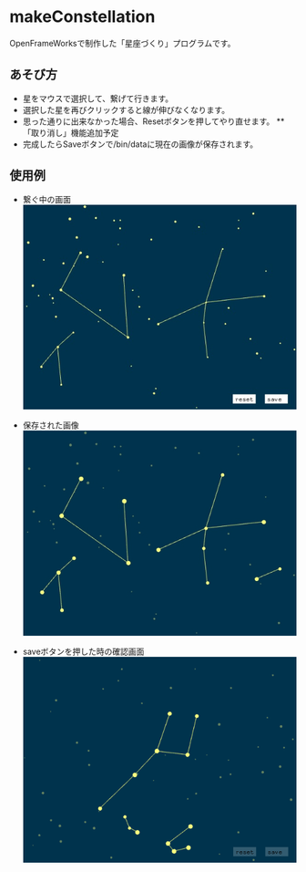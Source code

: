 # makeConstellation
OpenFrameWorksで制作した「星座づくり」プログラムです。

## あそび方
* 星をマウスで選択して、繋げて行きます。
* 選択した星を再びクリックすると線が伸びなくなります。
* 思った通りに出来なかった場合、Resetボタンを押してやり直せます。
  ** 「取り消し」機能追加予定
* 完成したらSaveボタンで/bin/dataに現在の画像が保存されます。

## 使用例
* 繋ぐ中の画面
![example image 1](/bin/data/Constellation1.jpg)

* 保存された画像
![example image 2](/bin/data/Constellation2.jpg)

* saveボタンを押した時の確認画面
![example image 2](/bin/data/Constellation3.jpg)
